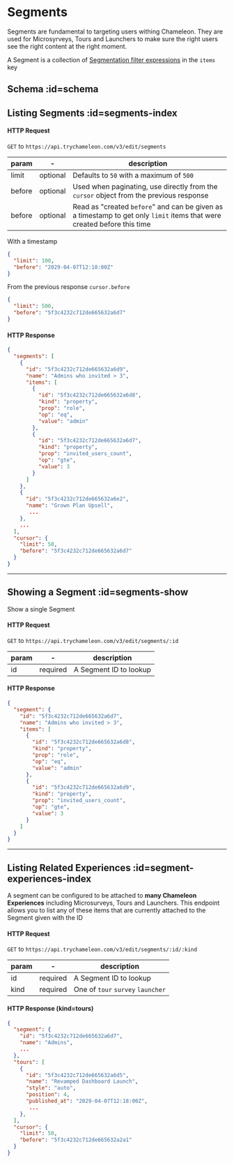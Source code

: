 # Segments

Segments are fundamental to targeting users withing Chameleon. They are used for Microsyrveys, Tours and Launchers to make sure the right users see the right content at the right moment.

A Segment is a collection of [Segmentation filter expressions](concepts/filters.md) in the `items` key

## Schema :id=schema


## Listing Segments :id=segments-index

#### HTTP Request

`GET` to `https://api.trychameleon.com/v3/edit/segments`

| param | - | description |
|---|---|---|
| limit | optional | Defaults to `50` with a maximum of `500` |
| before | optional | Used when paginating, use directly from the `cursor` object from the previous response |
| before | optional | Read as "created `before`" and can be given as a timestamp to get only `limit` items that were created before this time |


With a timestamp

```json
{
  "limit": 100,
  "before": "2029-04-07T12:18:00Z"
}
```

From the previous response `cursor.before`

```json
{
  "limit": 500,
  "before": "5f3c4232c712de665632a6d7"
}
```

#### HTTP Response

```json
{
  "segments": [
    {
      "id": "5f3c4232c712de665632a6d9",
      "name": "Admins who invited > 3",
      "items": [
        {
          "id": "5f3c4232c712de665632a6d8",
          "kind": "property",
          "prop": "role",
          "op": "eq",
          "value": "admin"
        },
        {
          "id": "5f3c4232c712de665632a6d7",
          "kind": "property",
          "prop": "invited_users_count",
          "op": "gte",
          "value": 3
        }
      ]
    },
    {
      "id": "5f3c4232c712de665632a6e2",
      "name": "Grown Plan Upsell",
       ...
    },
    ...
  ],
  "cursor": {
    "limit": 50,
    "before": "5f3c4232c712de665632a6d7"
  }
}
```

-----

## Showing a Segment :id=segments-show

Show a single Segment

#### HTTP Request

`GET` to `https://api.trychameleon.com/v3/edit/segments/:id`

| param | - | description |
|---|---|---|
| id | required | A Segment ID to lookup

#### HTTP Response

```json
{
  "segment": {
    "id": "5f3c4232c712de665632a6d7",
    "name": "Admins who invited > 3",
    "items": [
      {
        "id": "5f3c4232c712de665632a6d8",
        "kind": "property",
        "prop": "role",
        "op": "eq",
        "value": "admin"
      },
      {
        "id": "5f3c4232c712de665632a6d9",
        "kind": "property",
        "prop": "invited_users_count",
        "op": "gte",
        "value": 3
      }
    ]
  }
}
```

------

## Listing Related Experiences :id=segment-experiences-index

A segment can be configured to be attached to **many Chameleon Experiences** including Microsurveys, Tours and Launchers. This endpoint allows you to list any of these items that are currently attached to the Segment given with the ID

#### HTTP Request
`GET` to `https://api.trychameleon.com/v3/edit/segments/:id/:kind`

| param | - | description |
|---|---|---|
| id | required | A Segment ID to lookup
| kind | required | One of `tour` `survey` `launcher`

#### HTTP Response (kind=tours)

```json
{
  "segment": {
    "id": "5f3c4232c712de665632a6d7",
    "name": "Admins",
    ...
  },
  "tours": [
    {
      "id": "5f3c4232c712de665632a6d5",
      "name": "Revamped Dashboard Launch",
      "style": "auto",
      "position": 4,
      "published_at": "2029-04-07T12:18:00Z",
       ...
    },
  ],
  "cursor": {
    "limit": 50,
    "before": "5f3c4232c712de665632a2a1"
  }
}
```

